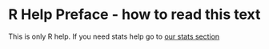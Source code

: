 R Help Preface - how to read this text 
===


This is only R help. If you need stats help go to [our stats section](../Stats/stats01-overview.md)

